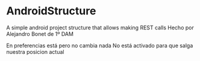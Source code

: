 # AndroidStructure
A simple android project structure that allows making REST calls
Hecho por Alejandro Bonet de 1º DAM

En preferencias está pero no cambia nada
No está activado para que salga nuestra posicion actual
